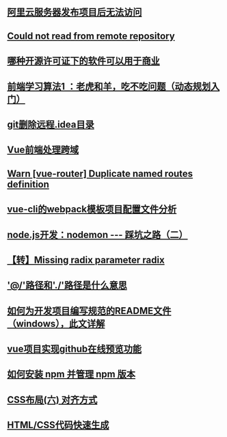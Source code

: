 ## [阿里云服务器发布项目后无法访问](https://blog.csdn.net/runner1920/article/details/79035651)

## [Could not read from remote repository](https://blog.csdn.net/donkor_/article/details/77502800)

## [哪种开源许可证下的软件可以用于商业](https://www.cnblogs.com/etangyushan/p/4224075.html)

## [前端学习算法1 ：老虎和羊，吃不吃问题（动态规划入门）](https://react-juejin.foreversnsd.cn/post/5c5ba697f265da2d8b6319f6)

## [git删除远程.idea目录](https://blog.csdn.net/maxiaoyin111111/article/details/81781550)

## [Vue前端处理跨域](https://www.jianshu.com/p/190417491124)

## [Warn  [vue-router] Duplicate named routes definition](https://blog.csdn.net/qq_36069339/article/details/83147516)

## [vue-cli的webpack模板项目配置文件分析](https://www.cnblogs.com/sxz2008/p/6699127.html)

## [node.js开发：nodemon --- 踩坑之路（二）](https://blog.csdn.net/qq_31808899/article/details/80520332)

## [【转】Missing radix parameter radix](https://blog.csdn.net/katecatecake/article/details/78817019)

## ['@/'路径和'./'路径是什么意思](https://blog.csdn.net/qq_28319203/article/details/81004836)


## [如何为开发项目编写规范的README文件（windows），此文详解](https://www.cnblogs.com/wj-1314/p/8547763.html)

## [vue项目实现github在线预览功能](https://www.jb51.net/article/142307.htm)


## [如何安装 npm 并管理 npm 版本](https://www.npmjs.cn/getting-started/installing-node/)

## [CSS布局(六) 对齐方式](https://www.cnblogs.com/chaixiaozhi/p/8490725.html)

## [HTML/CSS代码快速生成](https://blog.csdn.net/zhw0596/article/details/79584937)
